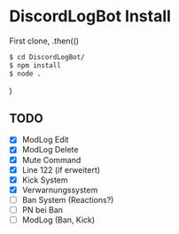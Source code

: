 # DiscordLogBot Install

First clone, .then(()
```bash
$ cd DiscordLogBot/
$ npm install
$ node .
```
)

## TODO
- [x] ModLog Edit
- [x] ModLog Delete
- [x] Mute Command
- [x] Line 122 (if erweitert)
- [x] Kick System
- [x] Verwarnungssystem
- [ ] Ban System (Reactions?)
- [ ] PN bei Ban
- [ ] ModLog (Ban, Kick)